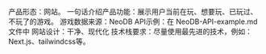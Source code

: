 产品形态：网站。
一句话介绍产品功能：展示用户当前在玩、想要玩、已玩过、不玩了的游戏。
游戏数据来源：NeoDB
API示例：在 NeoDB-API-example.md 文件中
网站设计：干净、现代化
技术栈要求：尽量使用最先进的技术，例如：Next.js、tailwindcss等。
